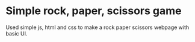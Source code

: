 # Simple rock, paper, scissors game
Used simple js, html and css to make a rock paper scissors webpage with basic UI.